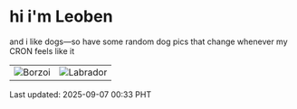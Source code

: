 # hi i'm Leoben

and i like dogs—so have some random dog pics that change whenever my CRON feels like it

|  |  |
|--------|----------|
| ![Borzoi](https://random-dog-vercel.vercel.app/api/random-borzoi?v=1757176412) | ![Labrador](https://random-dog-vercel.vercel.app/api/random-labrador?v=1757176412) |

Last updated: 2025-09-07 00:33 PHT
